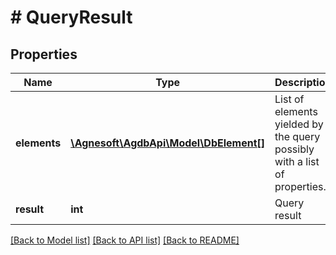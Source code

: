 # # QueryResult

## Properties

Name | Type | Description | Notes
------------ | ------------- | ------------- | -------------
**elements** | [**\Agnesoft\\AgdbApi\Model\DbElement[]**](DbElement.md) | List of elements yielded by the query possibly with a list of properties. |
**result** | **int** | Query result |

[[Back to Model list]](../../README.md#models) [[Back to API list]](../../README.md#endpoints) [[Back to README]](../../README.md)
